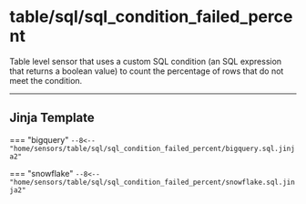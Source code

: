 # table/sql/sql_condition_failed_percent
Table level sensor that uses a custom SQL condition (an SQL expression that returns a boolean value) to count the percentage of rows that do not meet the condition.
___
## Jinja Template

=== "bigquery"
    ```
    --8<-- "home/sensors/table/sql/sql_condition_failed_percent/bigquery.sql.jinja2"
    ```

=== "snowflake"
    ```
    --8<-- "home/sensors/table/sql/sql_condition_failed_percent/snowflake.sql.jinja2"
    ```
